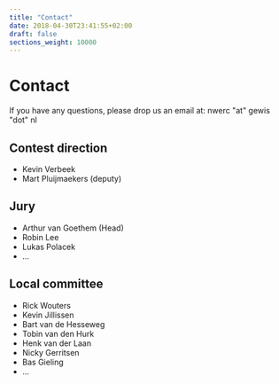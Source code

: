 ```yaml
---
title: "Contact"
date: 2018-04-30T23:41:55+02:00
draft: false
sections_weight: 10000
---
```


# Contact
If you have any questions, please drop us an email at: nwerc "at" gewis "dot" nl

## Contest direction
- Kevin Verbeek
- Mart Pluijmaekers (deputy)

## Jury
- Arthur van Goethem (Head)
- Robin Lee
- Lukas Polacek
- ...

## Local committee
- Rick Wouters
- Kevin Jillissen
- Bart van de Hesseweg
- Tobin van den Hurk
- Henk van der Laan
- Nicky Gerritsen
- Bas Gieling
- ...